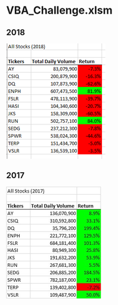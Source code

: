 # VBA_Challenge.xlsm
## 2018
![VBA_picture](https://github.com/Scheffa/VBA_Challenge.xlsm/blob/main/VBA_Challenge.xlsm_2018.png.PNG)
## 2017
![VBA_picture](https://github.com/Scheffa/VBA_Challenge.xlsm/blob/main/VBA_Challenge.xlsm_2017.png.jpg)
